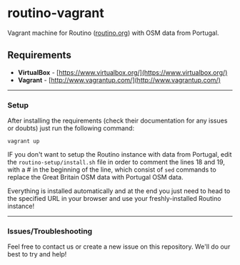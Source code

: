 routino-vagrant
===============

Vagrant machine for Routino ([routino.org](http://www.routino.org)) with OSM data from Portugal.


## Requirements

- **VirtualBox** - [https://www.virtualbox.org/](https://www.virtualbox.org/)
- **Vagrant** - [http://www.vagrantup.com/](http://www.vagrantup.com/)

---

### Setup

After installing the requirements (check their documentation for any issues or doubts) just run the following command:

```
vagrant up
```

IF you don't want to setup the Routino instance with data from Portugal, edit the `routino-setup/install.sh` file in order to comment the lines 18 and 19, with a \# in the beginning of the line, which consist of `sed` commands to replace the Great Britain OSM data with Portugal OSM data.

Everything is installed automatically and at the end you just need to head to the specified URL in your browser and use your freshly-installed Routino instance!

---

### Issues/Troubleshooting

Feel free to contact us or create a new issue on this repository.
We'll do our best to try and help!